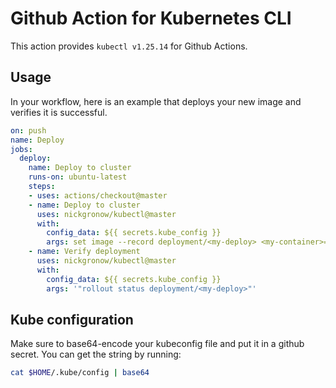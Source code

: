 
# Github Action for Kubernetes CLI

This action provides `kubectl v1.25.14` for Github Actions.

## Usage

In your workflow, here is an example that deploys your new image and verifies it is successful.

```yaml
on: push
name: Deploy
jobs:
  deploy:
    name: Deploy to cluster
    runs-on: ubuntu-latest
    steps:
    - uses: actions/checkout@master
    - name: Deploy to cluster
      uses: nickgronow/kubectl@master
      with:
        config_data: ${{ secrets.kube_config }}
        args: set image --record deployment/<my-deploy> <my-container>=<my-image>:<new-tag>
    - name: Verify deployment
      uses: nickgronow/kubectl@master
      with:
        config_data: ${{ secrets.kube_config }}
        args: '"rollout status deployment/<my-deploy>"'
```

## Kube configuration

Make sure to base64-encode your kubeconfig file and put it in a github secret.  You can get the string by running:

```bash
cat $HOME/.kube/config | base64
```
